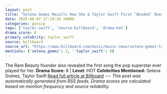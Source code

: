 ```yaml
---
layout: post
title: "Selena Gomez Recalls How She & Taylor Swift First ‘Bonded’ Over Their Jonas Brother Breakups"
date: 2025-08-07 17:19:29 +0000
categories: gossip
tags: ['taylor-swift', 'source-billboard', 'drama-hot']
drama_score: 8
primary_celebrity: taylor_swift
source: billboard
source_url: "https://www.billboard.com/music/music-news/selena-gomez-taylor-swift-bonded-jonas-brothers-breakups-1236038612/"
mentions: {'selena_gomez': 2, ''taylor_swift': 6}
---
```


The Rare Beauty founder also revealed the first song the pop superstar ever played for her. **Drama Score:** 8 | **Level:** HOT **Celebrities Mentioned:** Selena Gomez, Taylor Swift [Read full article at Billboard](https://www.billboard.com/music/music-news/selena-gomez-taylor-swift-bonded-jonas-brothers-breakups-1236038612/) --- *This post was automatically generated from RSS feeds. Drama scores are calculated based on mention frequency and source reliability.*